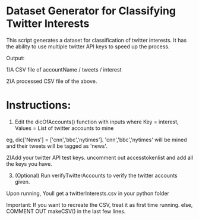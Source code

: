 # Dataset Generator for Classifying Twitter Interests

This script generates a dataset for classification of twitter interests. It has the ability to use multiple twitter API keys to speed up the process. 

Output: 

1)A CSV file of accountName / tweets / interest

2)A processed CSV file of the above.

# Instructions:

1) Edit the dicOfAccounts() function with inputs where Key = interest, Values = List of twitter accounts to mine

eg, dic['News'] = ['cnn','bbc','nytimes']. 'cnn','bbc','nytimes' will be mined and their tweets will be tagged as 'news'.

2)Add your twitter API test keys. uncomment out accesstokenlist and add all the keys you have.

3) (Optional) Run verifyTwitterAccounts to verify the twitter accounts given.

Upon running, Youll get a twitterInterests.csv in your python folder

Important:
If you want to recreate the CSV, treat it as first time running. else, COMMENT OUT makeCSV() in the last few lines.
